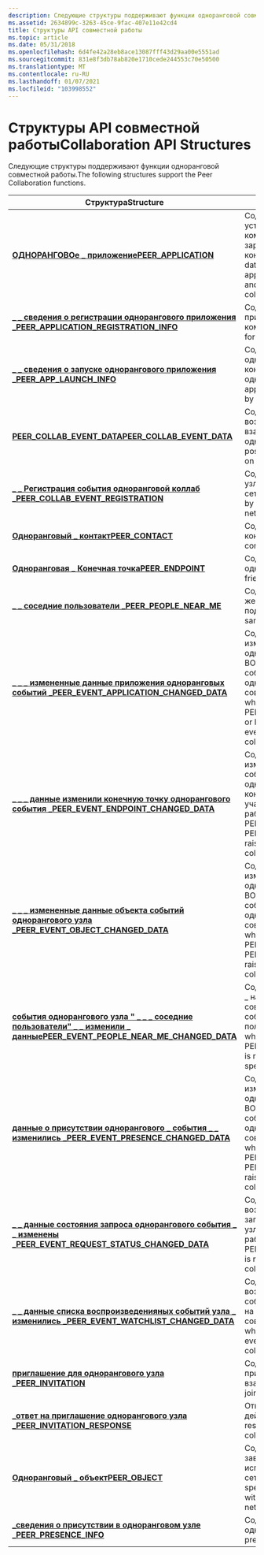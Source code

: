 ```yaml
---
description: Следующие структуры поддерживают функции одноранговой совместной работы. Структуредескриптионпир \_ аппликатионконтаинс данные, описывающие локально установленное программное приложение или компонент, которые могут быть зарегистрированы и доступны для совместного использования с доверенными контактами в сети совместной работы. \_ \_ \_ Сведения о одноранговом приложении регистрации однорангового приложения инфоконтаинс для регистрации на локальном компьютере. Запуск однорангового приложения \_ \_ \_ инфоконтаинс сведения о запуске приложения одноранговых приложений, предоставленные контактом в предыдущем запросе однорангового приглашения. Коллаб данных события однорангового узла \_ \_ \_ содержит данные вариантов для каждого возможного события сети однорангового взаимодействия, возникающего на одноранговом узле. \_Событие Peer \_ коллаб \_ , регистратионконтаинс данные, используемые одноранговым узлом для регистрации для конкретных событий сети совместной работы. \_Сведения об определенном контакте в ОДНОранговой контактконтаинс. PEER \_ ендпоинтконтаинс адрес и понятное имя конечной точки одноранговой сети. Одноранговые \_ Пользователи \_ , близкие к \_ меконтаинс сведения о одноранговом узле в той же логической или виртуальной подсети. Изменение данных однорангового \_ приложения-события \_ \_ \_ содержит сведения, возвращаемые при \_ изменении приложения конечной точки события однорангового узла \_ \_ или при \_ \_ возникновении события однорангового события \_ \_ \_ изменения приложения на одноранговом узле, участвующем в сети совместной работы. \_ \_ Измененная конечная точка однорангового события \_ \_ содержит сведения, возвращаемые при \_ изменении конечной точки однорангового события \_ или события \_ однорангового \_ события " \_ Моя \_ Конечная точка" \_ на одноранговом узле, участвующем в сети совместной работы. Объект однорангового \_ события \_ \_ Changed \_ содержит сведения, возвращаемые при \_ \_ изменении объекта конечной точки однорангового события \_ \_ или возникновении события однорангового \_ события \_ \_ \_ изменения объекта на одноранговом узле, участвующем в сети совместной работы. ОДНОРАНГОВОе \_ событие " \_ \_ соседние пользователи" \_ \_ изменил \_ данные содержит сведения, возвращаемые, когда \_ \_ \_ \_ \_ на одноранговом узле, участвующем в сети совместной работы по подсети, возникает событие "Соседние пользователи". \_ \_ Изменение данных о присутствии одноранговых событий \_ \_ содержит сведения, возвращаемые при изменении присутствия одноранговой \_ \_ конечной точки события \_ \_ или возникновении события однорангового \_ события \_ \_ изменения присутствия на одноранговом \_ узле, участвующем в сети совместной работы. \_Изменение состояния запроса ОДНОрангового события \_ \_ \_ \_ содержит сведения, возвращаемые \_ при \_ \_ возникновении события изменения состояния запроса однорангового события \_ на одноранговом узле, участвующем в сети совместной работы. Событие однорангового \_ \_ списка воспроизведения \_ изменения \_ данных содержит сведения, возвращаемые при \_ возникновении события однорангового события \_ списка воспроизведения \_ изменения на одноранговом узле, участвующем в сети совместной работы. Одноранговый \_ инвитатионконтаинс запрос на инициацию или присоединение к действию однорангового взаимодействия. Приглашение однорангового узла ответ \_ \_ ответ на приглашение присоединиться к действию однорангового взаимодействия. Одноранговый \_ объект содержит сведения о времени выполнения, зависящие от приложения, которые могут использоваться доверенными контактами в сети совместной работы. \_ \_ Сведения о присутствии однорангового узла для инфоконтаинс присутствия.
ms.assetid: 2634899c-3263-45ce-9fac-407e11e42cd4
title: Структуры API совместной работы
ms.topic: article
ms.date: 05/31/2018
ms.openlocfilehash: 6d4fe42a28eb8ace13087fff43d29aa00e5551ad
ms.sourcegitcommit: 831e8f3db78ab820e1710cede244553c70e50500
ms.translationtype: MT
ms.contentlocale: ru-RU
ms.lasthandoff: 01/07/2021
ms.locfileid: "103998552"
---
```

# <a name="collaboration-api-structures"></a><span data-ttu-id="6ebbe-103">Структуры API совместной работы</span><span class="sxs-lookup"><span data-stu-id="6ebbe-103">Collaboration API Structures</span></span>

<span data-ttu-id="6ebbe-104">Следующие структуры поддерживают функции одноранговой совместной работы.</span><span class="sxs-lookup"><span data-stu-id="6ebbe-104">The following structures support the Peer Collaboration functions.</span></span>

| <span data-ttu-id="6ebbe-105">Структура</span><span class="sxs-lookup"><span data-stu-id="6ebbe-105">Structure</span></span>                                                                                      | <span data-ttu-id="6ebbe-106">Описание</span><span class="sxs-lookup"><span data-stu-id="6ebbe-106">Description</span></span>                                                                                                                                                                                        |
|------------------------------------------------------------------------------------------------|----------------------------------------------------------------------------------------------------------------------------------------------------------------------------------------------------|
| [<span data-ttu-id="6ebbe-107">**ОДНОРАНГОВОе \_ приложение**</span><span class="sxs-lookup"><span data-stu-id="6ebbe-107">**PEER\_APPLICATION**</span></span>](/windows/desktop/api/P2P/ns-p2p-peer_application)                                                  | <span data-ttu-id="6ebbe-108">Содержит данные, описывающие локально установленное программное приложение или компонент, которые могут быть зарегистрированы и доступны доверенным контактам в сети совместной работы.</span><span class="sxs-lookup"><span data-stu-id="6ebbe-108">Contains data describing a locally installed software application or component that can be registered and shared with trusted contacts within a peer collaboration network.</span></span>                        |
| [<span data-ttu-id="6ebbe-109">**\_ \_ сведения о регистрации однорангового приложения \_**</span><span class="sxs-lookup"><span data-stu-id="6ebbe-109">**PEER\_APPLICATION\_REGISTRATION\_INFO**</span></span>](/windows/desktop/api/P2P/ns-p2p-peer_application_registration_info)            | <span data-ttu-id="6ebbe-110">Содержит сведения о одноранговом приложении для регистрации на локальном компьютере.</span><span class="sxs-lookup"><span data-stu-id="6ebbe-110">Contains peer application information for registration with the local computer.</span></span>                                                                                                                    |
| [<span data-ttu-id="6ebbe-111">**\_ \_ сведения о запуске однорангового приложения \_**</span><span class="sxs-lookup"><span data-stu-id="6ebbe-111">**PEER\_APP\_LAUNCH\_INFO**</span></span>](/windows/desktop/api/P2P/ns-p2p-peer_app_launch_info)                                        | <span data-ttu-id="6ebbe-112">Содержит сведения о запуске приложения однорангового приложения, предоставленные контактом в предыдущем запросе однорангового приглашения.</span><span class="sxs-lookup"><span data-stu-id="6ebbe-112">Contains the peer application application launch information provided by a contact in a previous peer invite request.</span></span>                                                                              |
| [<span data-ttu-id="6ebbe-113">**PEER_COLLAB_EVENT_DATA**</span><span class="sxs-lookup"><span data-stu-id="6ebbe-113">**PEER_COLLAB_EVENT_DATA**</span></span>](/windows/win32/api/p2p/ns-p2p-peer_collab_event_data-r1)                                    | <span data-ttu-id="6ebbe-114">Содержит данные типа Variant для каждого возможного события сети однорангового взаимодействия, возникающего на одноранговом узле.</span><span class="sxs-lookup"><span data-stu-id="6ebbe-114">Contains variant data for each possible peer collaboration network event raised on a peer.</span></span>                                                                                                         |
| [<span data-ttu-id="6ebbe-115">**\_ \_ Регистрация события одноранговой коллаб \_**</span><span class="sxs-lookup"><span data-stu-id="6ebbe-115">**PEER\_COLLAB\_EVENT\_REGISTRATION**</span></span>](/windows/desktop/api/P2P/ns-p2p-peer_collab_event_registration)                    | <span data-ttu-id="6ebbe-116">Содержит данные, используемые одноранговым узлом для регистрации конкретных событий сети совместной работы.</span><span class="sxs-lookup"><span data-stu-id="6ebbe-116">Contains the data used by a peer to register for specific peer collaboration network events.</span></span>                                                                                                       |
| [<span data-ttu-id="6ebbe-117">**Одноранговый \_ контакт**</span><span class="sxs-lookup"><span data-stu-id="6ebbe-117">**PEER\_CONTACT**</span></span>](/windows/desktop/api/P2P/ns-p2p-peer_contact)                                                          | <span data-ttu-id="6ebbe-118">Содержит сведения об определенном контакте.</span><span class="sxs-lookup"><span data-stu-id="6ebbe-118">Contains information about a specific contact.</span></span>                                                                                                                                                     |
| [<span data-ttu-id="6ebbe-119">**Одноранговая \_ Конечная точка**</span><span class="sxs-lookup"><span data-stu-id="6ebbe-119">**PEER\_ENDPOINT**</span></span>](/windows/desktop/api/P2P/ns-p2p-peer_endpoint)                                                        | <span data-ttu-id="6ebbe-120">Содержит адрес и понятное имя конечной точки одноранговой сети.</span><span class="sxs-lookup"><span data-stu-id="6ebbe-120">Contains the address and friendly name of a peer endpoint.</span></span>                                                                                                                                         |
| [<span data-ttu-id="6ebbe-121">**\_ \_ соседние пользователи \_**</span><span class="sxs-lookup"><span data-stu-id="6ebbe-121">**PEER\_PEOPLE\_NEAR\_ME**</span></span>](/windows/desktop/api/P2P/ns-p2p-peer_people_near_me)                                          | <span data-ttu-id="6ebbe-122">Содержит сведения о одноранговом узле в той же логической или виртуальной подсети.</span><span class="sxs-lookup"><span data-stu-id="6ebbe-122">Contains information about a peer in the same logical or virtual subnet.</span></span>                                                                                                                           |
| [<span data-ttu-id="6ebbe-123">**\_ \_ \_ измененные данные приложения одноранговых событий \_**</span><span class="sxs-lookup"><span data-stu-id="6ebbe-123">**PEER\_EVENT\_APPLICATION\_CHANGED\_DATA**</span></span>](/windows/desktop/api/P2P/ns-p2p-peer_event_application_changed_data)         | <span data-ttu-id="6ebbe-124">Содержит сведения, возвращаемые при \_ \_ изменении приложения конечной точки однорангового события \_ или при \_ ВОЗНИКНОВЕНИи события однорангового \_ события \_ \_ \_ изменения приложения на одноранговом узле, участвующем в сети совместной работы.</span><span class="sxs-lookup"><span data-stu-id="6ebbe-124">Contains information returned when a PEER\_EVENT\_ENDPOINT\_APPLICATION\_CHANGED or PEER\_EVENT\_MY\_APPLICATION\_CHANGED event is raised on a peer participating in a peer collaboration network.</span></span> |
| [<span data-ttu-id="6ebbe-125">**\_ \_ \_ данные изменили конечную точку однорангового события \_**</span><span class="sxs-lookup"><span data-stu-id="6ebbe-125">**PEER\_EVENT\_ENDPOINT\_CHANGED\_DATA**</span></span>](/windows/desktop/api/P2P/ns-p2p-peer_event_endpoint_changed_data)               | <span data-ttu-id="6ebbe-126">Содержит сведения, возвращаемые при \_ изменении конечной точки ОДНОрангового события \_ \_ или возникновении события одноранговой стороны события \_ \_ \_ изменения конечной точки \_ на одноранговом узле, участвующем в сети совместной работы.</span><span class="sxs-lookup"><span data-stu-id="6ebbe-126">Contains information returned when a PEER\_EVENT\_ENDPOINT\_CHANGED or PEER\_EVENT\_MY\_ENDPOINT\_CHANGED event is raised on a peer participating in a peer collaboration network.</span></span>                 |
| [<span data-ttu-id="6ebbe-127">**\_ \_ \_ измененные данные объекта событий однорангового узла \_**</span><span class="sxs-lookup"><span data-stu-id="6ebbe-127">**PEER\_EVENT\_OBJECT\_CHANGED\_DATA**</span></span>](/windows/desktop/api/P2P/ns-p2p-peer_event_object_changed_data)                   | <span data-ttu-id="6ebbe-128">Содержит сведения, возвращаемые при \_ \_ изменении объекта конечной точки однорангового события \_ \_ или ВОЗНИКНОВЕНИи события однорангового \_ события \_ \_ \_ изменения объекта на одноранговом узле, участвующем в сети совместной работы.</span><span class="sxs-lookup"><span data-stu-id="6ebbe-128">Contains information returned when a PEER\_EVENT\_ENDPOINT\_OBJECT\_CHANGED or PEER\_EVENT\_MY\_OBJECT\_CHANGED event is raised on a peer participating in a peer collaboration network.</span></span>           |
| [<span data-ttu-id="6ebbe-129">**события однорангового узла " \_ \_ \_ соседние пользователи" \_ \_ изменили \_ данные**</span><span class="sxs-lookup"><span data-stu-id="6ebbe-129">**PEER\_EVENT\_PEOPLE\_NEAR\_ME\_CHANGED\_DATA**</span></span>](/windows/desktop/api/P2P/ns-p2p-peer_event_people_near_me_changed_data) | <span data-ttu-id="6ebbe-130">Содержит сведения, возвращаемые, \_ когда \_ \_ \_ \_ на одноранговом узле, участвующем в сети совместной работы в подсети, возникает событие однорангового события "Соседние пользователи".</span><span class="sxs-lookup"><span data-stu-id="6ebbe-130">Contains information returned when a PEER\_EVENT\_PEOPLE\_NEAR\_ME\_CHANGED event is raised on a peer participating in a subnet-specific peer collaboration network.</span></span>                               |
| [<span data-ttu-id="6ebbe-131">**данные о присутствии однорангового \_ события \_ \_ изменились \_**</span><span class="sxs-lookup"><span data-stu-id="6ebbe-131">**PEER\_EVENT\_PRESENCE\_CHANGED\_DATA**</span></span>](/windows/desktop/api/P2P/ns-p2p-peer_event_presence_changed_data)               | <span data-ttu-id="6ebbe-132">Содержит сведения, возвращаемые при \_ \_ изменении присутствия конечной точки однорангового события \_ \_ или ВОЗНИКНОВЕНИи события однорангового \_ события \_ \_ изменения присутствия на одноранговом узле, \_ участвующем в сети совместной работы.</span><span class="sxs-lookup"><span data-stu-id="6ebbe-132">Contains information returned when a PEER\_EVENT\_ENDPOINT\_PRESENCE\_CHANGED or PEER\_EVENT\_MY\_PRESENCE\_CHANGED event is raised on a peer participating in a peer collaboration network.</span></span>       |
| [<span data-ttu-id="6ebbe-133">**\_ \_ данные состояния запроса однорангового события \_ \_ изменены \_**</span><span class="sxs-lookup"><span data-stu-id="6ebbe-133">**PEER\_EVENT\_REQUEST\_STATUS\_CHANGED\_DATA**</span></span>](/windows/desktop/api/P2P/ns-p2p-peer_event_request_status_changed_data)  | <span data-ttu-id="6ebbe-134">Содержит сведения, возвращаемые при возникновении события изменения состояния запроса однорангового узла для однорангового узла, \_ \_ \_ \_ участвующего в сети совместной работы.</span><span class="sxs-lookup"><span data-stu-id="6ebbe-134">Contains information returned when a PEER\_EVENT\_REQUEST\_STATUS\_CHANGED event is raised on a peer participating in a peer collaboration network.</span></span>                                                |
| [<span data-ttu-id="6ebbe-135">**\_ \_ данные списка воспроизведенияных событий узла \_ изменились \_**</span><span class="sxs-lookup"><span data-stu-id="6ebbe-135">**PEER\_EVENT\_WATCHLIST\_CHANGED\_DATA**</span></span>](/windows/desktop/api/P2P/ns-p2p-peer_event_watchlist_changed_data)             | <span data-ttu-id="6ebbe-136">Содержит сведения, возвращаемые при \_ возникновении события ОДНОрангового события \_ \_ изменения списка воспроизведения на одноранговом узле, участвующем в сети совместной работы.</span><span class="sxs-lookup"><span data-stu-id="6ebbe-136">Contains information returned when a PEER\_EVENT\_WATCHLIST\_CHANGED event is raised on a peer participating in a peer collaboration network.</span></span>                                                      |
| [<span data-ttu-id="6ebbe-137">**приглашение для однорангового узла \_**</span><span class="sxs-lookup"><span data-stu-id="6ebbe-137">**PEER\_INVITATION**</span></span>](/windows/desktop/api/P2P/ns-p2p-peer_invitation)                                                    | <span data-ttu-id="6ebbe-138">Содержит запрос на инициацию или присоединение к действию однорангового взаимодействия.</span><span class="sxs-lookup"><span data-stu-id="6ebbe-138">Contains a request to initiate or join a peer collaboration activity.</span></span>                                                                                                                              |
| [<span data-ttu-id="6ebbe-139">**\_ответ на приглашение однорангового узла \_**</span><span class="sxs-lookup"><span data-stu-id="6ebbe-139">**PEER\_INVITATION\_RESPONSE**</span></span>](/windows/desktop/api/P2P/ns-p2p-peer_invitation_response)                                 | <span data-ttu-id="6ebbe-140">Ответ на приглашение для присоединения к действию однорангового взаимодействия.</span><span class="sxs-lookup"><span data-stu-id="6ebbe-140">A response to an invitation to join a peer collaboration activity.</span></span>                                                                                                                                 |
| [<span data-ttu-id="6ebbe-141">**Одноранговый \_ объект**</span><span class="sxs-lookup"><span data-stu-id="6ebbe-141">**PEER\_OBJECT**</span></span>](/windows/desktop/api/P2P/ns-p2p-peer_object)                                                            | <span data-ttu-id="6ebbe-142">Содержит сведения времени выполнения, зависящие от приложения, которые могут использоваться доверенными контактами в сети совместной работы.</span><span class="sxs-lookup"><span data-stu-id="6ebbe-142">Contains application-specific run-time information that can be shared with trusted contacts within a peer collaboration network.</span></span>                                                                   |
| [<span data-ttu-id="6ebbe-143">**\_сведения о присутствии в одноранговом узле \_**</span><span class="sxs-lookup"><span data-stu-id="6ebbe-143">**PEER\_PRESENCE\_INFO**</span></span>](/windows/desktop/api/P2P/ns-p2p-peer_presence_info)                                             | <span data-ttu-id="6ebbe-144">Содержит конкретные сведения о присутствии одноранговых узлов.</span><span class="sxs-lookup"><span data-stu-id="6ebbe-144">Contains specific peer presence information.</span></span>                                                                                                                                                       |



 

 

 




